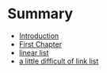 # Summary

* [Introduction](README.md)
* [First Chapter](chapter1.md)
* [linear list](linear-list.md)
* [a little difficult of link list](a-little-difficult-of-link-list.md)

